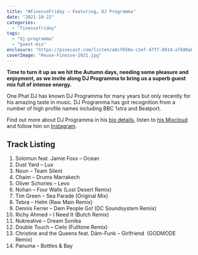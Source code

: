 ```yaml
---
title: "#FinesseFriday – Featuring… DJ Programma"
date: "2021-10-22"
categories: 
  - "finessefriday"
tags: 
  - "dj-programma"
  - "guest-mix"
enclosure: "https://pinecast.com/listen/a8cf650e-c2ef-47f7-8914-af688a8a8c4e.mp3 136844144 audio/mpeg "
coverImage: "House-Finesse-2021.jpg"
---
```


**Time to turn it up as we hit the Autumn days, needing some pleasure and enjoyment, as we invite along DJ Programma to bring us a superb guest mix full of intense energy.**

One Phat DJ has known DJ Programma for many years but only recently for his amazing taste in music. DJ Programma has got recognition from a number of high profile names including BBC 1xtra and Beatport.

Find out more about DJ Programma in his [bio details](https://ra.co/dj/djprogramma/biography), listen to [his Mixcloud](https://www.mixcloud.com/djprogramma/) and follow him on [Instagram](https://www.instagram.com/djprogramma/).

## Track Listing

1. Solomun feat. Jamie Foxx – Ocean
2. Dust Yard – Lux
3. Noun – Team Silent
4. Chaim – Drums Marrakech
5. Oliver Schories – Levo
6. Nohan – Four Walls (Lost Desert Remix)
7. Tim Green – Sea Parade (Original Mix)
8. Tebra – Helm (Raw Main Remix)
9. Dennis Ferrer – Dem People Go! (DC Soundsystem Remix)
10. Richy Ahmed – I Need It (Butch Remix)
11. Nukreative – Dream Sonika
12. Double Touch – Cielo (Fulltone Remix)
13. Christine and the Queens feat. Dâm-Funk – Girlfriend  (GODMODE Remix)
14. Panuma – Bottles & Bay
